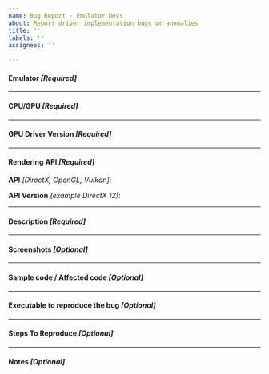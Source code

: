 ```yaml
---
name: Bug Report - Emulator Devs
about: Report driver implementation bugs or anomalies
title: ''
labels: ''
assignees: ''

---
```


#### Emulator _[Required]_




---
#### CPU/GPU _[Required]_




---
#### GPU Driver Version _[Required]_




---
#### Rendering API _[Required]_

**API** _[DirectX, OpenGL, Vulkan]_:



**API Version** _(example DirectX 12)_:



---
#### Description _[Required]_




---
#### Screenshots _[Optional]_




---
#### Sample code / Affected code _[Optional]_




---
#### Executable to reproduce the bug _[Optional]_




---
#### Steps To Reproduce _[Optional]_




---
#### Notes _[Optional]_
